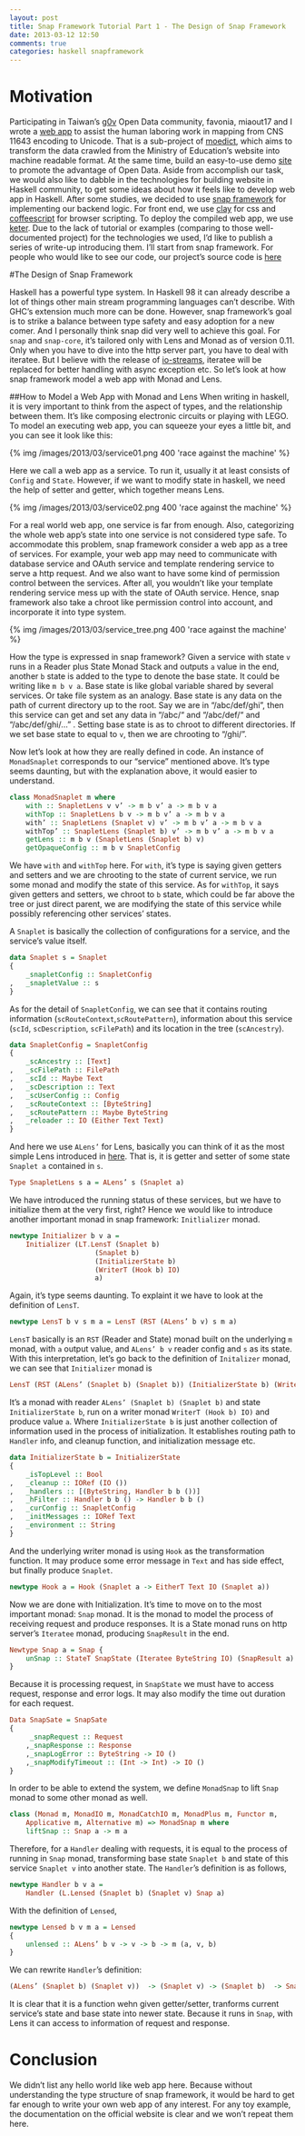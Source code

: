 ```yaml
---
layout: post
title: Snap Framework Tutorial Part 1 - The Design of Snap Framework
date: 2013-03-12 12:50
comments: true
categories: haskell snapframework 
---
```

# Motivation
Participating in Taiwan’s  [g0v](http://g0v.tw/) Open Data community, favonia, miaout17 and I wrote a [web app](http://encoding-mashup.csie.org/) to assist the human laboring work in mapping from CNS 11643 encoding to Unicode. That is a sub-project of [moedict](https://www.moedict.tw/#%E8%90%8C), which aims to transform the data crawled from the Ministry of Education’s website into machine readable format. At the same time, build an easy-to-use demo [site](https://www.moedict.tw/#%E8%90%8C) to promote the advantage of Open Data. Aside from accomplish our task, we would also like to dabble in the technologies for building website in Haskell community, to get some ideas about how it feels like to develop web app in Haskell. After some studies, we decided to use [snap framework](http://snapframework.com) for implementing our backend logic. For front end, we use [clay](http://fvisser.nl/clay/) for css and  [coffeescript](http://coffeescript.org/) for browser scripting. To deploy the compiled web app, we use [keter](https://github.com/snoyberg/keter). Due to the lack of tutorial or examples (comparing to those well-documented project) for the technologies we used, I’d like to publish a series of write-up introducing them. I’ll start from snap framework. For people who would like to see our code, our project’s source code is [here](https://github.com/g0v/encoding-mashup-server)

#The Design of Snap Framework

Haskell has a powerful type system. In Haskell 98 it can already describe a lot of things other main stream programming languages can’t describe. With GHC’s extension much more can be done. However, snap framework’s goal is to strike a balance between type safety and easy adoption for a new comer. And I personally think snap did very well to achieve this goal. For ``snap`` and ``snap-core``, it’s tailored only with Lens and Monad as of version 0.11. Only when you have to dive into the http server part, you have to deal with iteratee. But I believe with the release of [io-streams](https://github.com/snapframework/io-streams), iteratee will be replaced for better handling with async exception etc. So let’s look at how snap framework model a web app with Monad and Lens.

##How to Model a Web App with Monad and Lens
When writing in haskell, it is very important to think from the aspect of types, and the relationship between them. It’s like composing electronic circuits or playing with LEGO. To model an executing web app, you can squeeze your eyes a little bit, and you can see it look like this:

{% img /images/2013/03/service01.png 400 'race against the machine' %}

Here we call a web app as a service. To run it, usually it at least consists of  ``Config`` and ``State``. However, if we want to modify state in haskell, we need the help of setter and getter, which together means Lens.

{% img /images/2013/03/service02.png 400 'race against the machine' %}


For a real world web app, one service is far from enough. Also, categorizing the whole web app’s state into one service is not considered type safe. To accommodate this problem, snap framework consider a web app as a tree of services. For example, your web app may need to communicate with database service and OAuth service  and template rendering service to serve a http request. And we also want to have some kind of permission control between the services. After all, you wouldn’t like your template rendering service mess up with the state of OAuth service. Hence, snap framework also take a chroot like permission control into account, and incorporate it into type system.

{% img /images/2013/03/service_tree.png 400 'race against the machine' %}


How the type is expressed in snap framework? Given a service with state ``v`` runs in a Reader plus State Monad Stack and outputs ``a`` value in the end, another ``b`` state is added to the type to denote the base state. It could be writing like ``m b v a``. Base state is like global variable shared by several services. Or take file system as an analogy. Base state is any data on the path of current directory up to the root. Say we are in “/abc/def/ghi”, then this service can get and set any data in “/abc/“ and “/abc/def/“ and “/abc/def/ghi/…” . Setting base state is as to chroot to different directories. If we set base state to equal to ``v``, then we are chrooting to “/ghi/”.

Now let’s look at how they are really defined in code. An instance of ``MonadSnaplet`` corresponds to our “service” mentioned above. It’s type seems daunting, but with the explanation above, it would easier to understand.

``` haskell
class MonadSnaplet m where
	with :: SnapletLens v v’ -> m b v’ a -> m b v a
	withTop :: SnapletLens b v -> m b v’ a -> m b v a
	with’ :: SnapletLens (Snaplet v) v’ -> m b v’ a -> m b v a
	withTop’ :: SnapletLens (Snaplet b) v’ -> m b v’ a -> m b v a
	getLens :: m b v (SnapletLens (Snaplet b) v)
	getOpaqueConfig :: m b v SnapletConfig
```

We have ``with`` and ``withTop`` here. For ``with``, it’s type is saying given getters and setters and we are chrooting to the state of current service, we run some monad and modify the state of this service. As for ``withTop``, it says given getters and setters, we chroot to ``b`` state, which could be far above the tree or just direct parent, we are modifying the state of this service while possibly referencing other services’ states.

A ``Snaplet`` is basically  the collection of configurations for a service, and the service’s value itself. 

``` haskell
data Snaplet s = Snaplet
{
	_snapletConfig :: SnapletConfig
,	_snapletValue :: s
}
```

As for the detail of ``SnapletConfig``, we can see that it contains routing information (``scRouteContext``,``scRoutePattern``), information about this service (``scId``, ``scDescription``, ``scFilePath``) and its location in the tree (``scAncestry``).

``` haskell
data SnapletConfig = SnapletConfig
{
	_scAncestry :: [Text]
,	_scFilePath :: FilePath
,	_scId :: Maybe Text
,	_scDescription :: Text
,	_scUserConfig :: Config
,	_scRouteContext :: [ByteString]
,	_scRoutePattern :: Maybe ByteString
,	_reloader :: IO (Either Text Text)
}
```

And here we use ``ALens’`` for Lens, basically you can think of it as the most simple Lens introduced in [here](http://www.haskellforall.com/2012/01/haskell-for-mainstream-programmers_28.html). That is, it is getter and setter of some state  ``Snaplet a`` contained in ``s``. 

``` haskell
Type SnapletLens s a = ALens’ s (Snaplet a)
```

We have introduced the running status of these services, but we have to initialize them at the very first, right? Hence we would like to introduce another important monad in snap framework: ``Initlializer`` monad.

``` haskell
newtype Initializer b v a =
	Initializer (LT.LensT (Snaplet b)
				     (Snaplet b)
				     (InitializerState b)
				     (WriterT (Hook b) IO)
				     a)
```

Again, it’s type seems daunting. To explaint it we have to look at the definition of ``LensT``.

``` haskell
newtype LensT b v s m a = LensT (RST (ALens’ b v) s m a)
```

``LensT`` basically is an ``RST`` (Reader and State) monad built on the underlying ``m`` monad, with ``a`` output value, and ``ALens’ b v`` reader config and ``s`` as its state. With this interpretation, let’s go back to the definition of ``Initalizer`` monad, we can see that ``Initializer`` monad is 

``` haskell
LensT (RST (ALens’ (Snaplet b) (Snaplet b)) (InitializerState b) (WriterT (Hook b) IO) a)
```

It’s a monad with reader ``ALens’ (Snaplet b) (Snaplet b)`` and state ``InitializerState b``, run on a writer monad ``WriterT (Hook b) IO)`` and produce value ``a``. Where ``InitializerState b`` is just another collection of information used in the process of initialization. It establishes routing path to ``Handler`` info, and cleanup function, and initialization message etc.

``` haskell
data InitializerState b = InitializerState
{
	_isTopLevel :: Bool
, 	_cleanup :: IORef (IO ())
,	_handlers :: [(ByteString, Handler b b ())]
, 	_hFilter :: Handler b b () -> Handler b b ()
, 	_curConfig :: SnapletConfig
,	_initMessages :: IORef Text
,	_environment :: String
}
```

And the underlying writer monad is using ``Hook`` as the transformation function. It may produce some error message in ``Text`` and has side effect, but finally produce ``Snaplet``. 
``` haskell
newtype Hook a = Hook (Snaplet a -> EitherT Text IO (Snaplet a))
```

Now we are done with Initialization. It’s time to move on to the most important monad: ``Snap`` monad. It is the monad to model the process of receiving request and produce responses. It is a State monad runs on http server’s ``Iteratee`` monad, producing ``SnapResult`` in the end.

``` haskell
Newtype Snap a = Snap {
	unSnap :: StateT SnapState (Iteratee ByteString IO) (SnapResult a)
}
```

Because it is processing request, in ``SnapState`` we must have to access request, response and error logs. It may also modify the time out duration for each request.

``` haskell
Data SnapSate = SnapSate
{
	 _snapRequest :: Request
	,_snapResponse :: Response
	,_snapLogError :: ByteString -> IO ()
	,_snapModifyTimeout :: (Int -> Int) -> IO ()
}
```

In order to be able to extend the system, we define ``MonadSnap`` to lift ``Snap`` monad to some other monad as well.

``` haskell
class (Monad m, MonadIO m, MonadCatchIO m, MonadPlus m, Functor m, 
	Applicative m, Alternative m) => MonadSnap m where
	liftSnap :: Snap a -> m a
```

Therefore, for a ``Handler`` dealing with requests, it is equal to the process of running in ``Snap`` monad, transforming base state ``Snaplet b`` and state of this service ``Snaplet v`` into another state. The ``Handler``’s definition is as follows,

``` haskell
newtype Handler b v a =
	Handler (L.Lensed (Snaplet b) (Snaplet v) Snap a)
```

With the definition of ``Lensed``,

``` haskell
newtype Lensed b v m a = Lensed
{
	unlensed :: ALens’ b v -> v -> b -> m (a, v, b)
}
```

We can rewrite ``Handler``’s definition:

``` haskell
(ALens’ (Snaplet b) (Snaplet v))  -> (Snaplet v) -> (Snaplet b)  -> Snap (a, (Snaplet v), (Snaplet b))
```

It is clear that it is a function wehn given getter/setter, tranforms current service’s state and base state into newer state. Because it runs in ``Snap``, with Lens it can access to information of request and response.


# Conclusion 
We didn’t list any hello world like web app here. Because without understanding the type structure of snap framework, it would be hard to get far enough to write your own web app of any interest. For any toy example, the documentation on the official website is clear and we won’t repeat them here.
